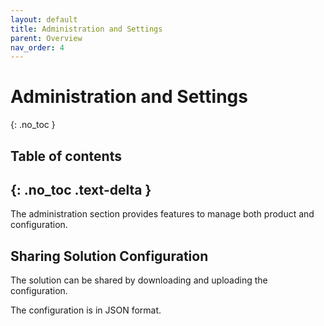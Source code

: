 ```yaml
---
layout: default
title: Administration and Settings
parent: Overview
nav_order: 4
---
```


# Administration and Settings
{: .no_toc }

## Table of contents
{: .no_toc .text-delta }
---
The administration section provides features to manage both product and configuration.


## Sharing Solution Configuration

The solution can be shared by downloading and uploading the configuration.

The configuration is in JSON format.
